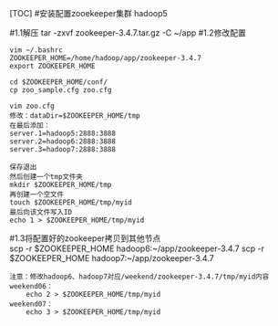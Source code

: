 [TOC]
#安装配置zooekeeper集群  hadoop5  

#1.1解压
	tar -zxvf zookeeper-3.4.7.tar.gz -C ~/app
#1.2修改配置  

	vim ~/.bashrc
	ZOOKEEPER_HOME=/home/hadoop/app/zookeeper-3.4.7
	export ZOOKEEPER_HOME

	cd $ZOOKEEPER_HOME/conf/
	cp zoo_sample.cfg zoo.cfg

	vim zoo.cfg
	修改：dataDir=$ZOOKEEPER_HOME/tmp
	在最后添加：
	server.1=hadoop5:2888:3888
	server.2=hadoop6:2888:3888
	server.3=hadoop7:2888:3888

	保存退出
	然后创建一个tmp文件夹
	mkdir $ZOOKEEPER_HOME/tmp
	再创建一个空文件
	touch $ZOOKEEPER_HOME/tmp/myid
	最后向该文件写入ID
	echo 1 > $ZOOKEEPER_HOME/tmp/myid  

#1.3将配置好的zookeeper拷贝到其他节点   
	scp -r $ZOOKEEPER_HOME hadoop6:~/app/zookeeper-3.4.7
	scp -r $ZOOKEEPER_HOME hadoop7:~/app/zookeeper-3.4.7
	
	注意：修改hadoop6、hadoop7对应/weekend/zookeeper-3.4.7/tmp/myid内容
	weekend06：
		echo 2 > $ZOOKEEPER_HOME/tmp/myid
	weekend07：
		echo 3 > $ZOOKEEPER_HOME/tmp/myid